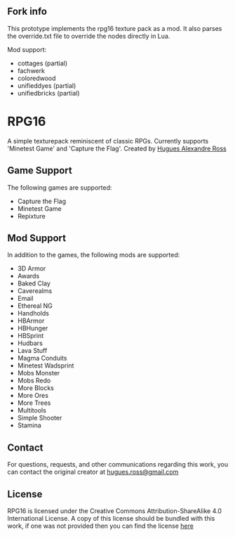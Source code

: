 ## Fork info

This prototype implements the rpg16 texture pack as a mod. It also parses the override.txt file to override the nodes directly in Lua.

Mod support:
- cottages (partial)
- fachwerk
- coloredwood
- unifieddyes (partial)
- unifiedbricks (partial)

# RPG16
A simple texturepack reminiscent of classic RPGs. Currently supports 'Minetest Game' and 'Capture the Flag'.
Created by [Hugues Alexandre Ross](https://huguesross.net)

## Game Support
The following games are supported:
- Capture the Flag
- Minetest Game
- Repixture

## Mod Support
In addition to the games, the following mods are supported:
- 3D Armor
- Awards
- Baked Clay
- Caverealms
- Email
- Ethereal NG
- Handholds
- HBArmor
- HBHunger
- HBSprint
- Hudbars
- Lava Stuff
- Magma Conduits
- Minetest Wadsprint
- Mobs Monster
- Mobs Redo
- More Blocks
- More Ores
- More Trees
- Multitools
- Simple Shooter
- Stamina

## Contact
For questions, requests, and other communications regarding this work, you can
contact the original creator at hugues.ross@gmail.com

## License
RPG16 is licensed under the Creative Commons Attribution-ShareAlike 4.0 International License.
A copy of this license should be bundled with this work, if one was not
provided then you can find the license [here](https://creativecommons.org/licenses/by-sa/4.0/)

